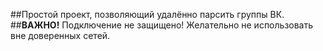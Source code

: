##Простой проект, позволяющий удалённо парсить группы ВК.
##**ВАЖНО!** Подключение не защищено! Желательно не использовать вне доверенных сетей.
